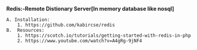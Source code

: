 **Redis:-Remote Distionary Server[In memory database like nosql]**

    A. Installation:
        1. https://github.com/kabircse/redis
    B.  Resources:
        1. https://scotch.io/tutorials/getting-started-with-redis-in-php
        2. https://www.youtube.com/watch?v=A4gRg-9jNF4
